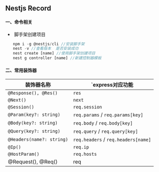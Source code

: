 ## Nestjs Record

#### 一、命令相关

- ​	脚手架创建项目

  ```js
  npm i -g @nestjs/cli //安装脚手架
  nest -v //查看版本  是否安装成功
  nest create [name] //使用脚手架创建项目
  nest g controller [name] //新建控制器模板
  ```
  

#### 二、常用装饰器

| 装饰器名称                | `express对应功能                    |
| ------------------------- | ----------------------------------- |
| `@Response(), @Res()`     | `res`                               |
| `@Next()`                 | `next`                              |
| `@Session()`              | `req.session`                       |
| `@Param(key?: string)`    | `req.params` / `req.params[key]`    |
| `@Body(key?: string)`     | `req.body` / `req.body[key]`        |
| `@Query(key?: string)`    | `req.query` / `req.query[key]`      |
| `@Headers(name?: string)` | `req.headers` / `req.headers[name]` |
| `@Ip()`                   | `req.ip`                            |
| `@HostParam()`            | `req.hosts`                         |
| @Request(), @Req()        | req                                 |